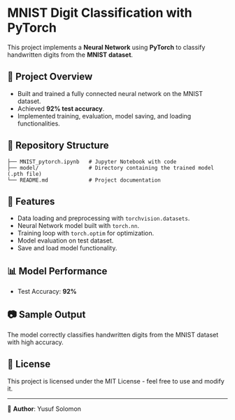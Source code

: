 # MNIST Digit Classification with PyTorch

This project implements a **Neural Network** using **PyTorch** to
classify handwritten digits from the **MNIST dataset**.

## 📌 Project Overview

-   Built and trained a fully connected neural network on the MNIST
    dataset.
-   Achieved **92% test accuracy**.
-   Implemented training, evaluation, model saving, and loading
    functionalities.

## 📂 Repository Structure

    ├── MNIST_pytorch.ipynb   # Jupyter Notebook with code
    ├── model/                # Directory containing the trained model (.pth file)
    └── README.md             # Project documentation

## 🚀 Features

-   Data loading and preprocessing with `torchvision.datasets`.
-   Neural Network model built with `torch.nn`.
-   Training loop with `torch.optim` for optimization.
-   Model evaluation on test dataset.
-   Save and load model functionality.

## 📊 Model Performance

-   Test Accuracy: **92%**

## 📷 Sample Output

The model correctly classifies handwritten digits from the MNIST dataset
with high accuracy.

## 📜 License

This project is licensed under the MIT License - feel free to use and
modify it.

------------------------------------------------------------------------

👤 **Author**: Yusuf Solomon
